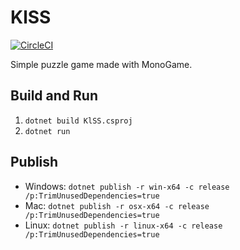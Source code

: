 # KlSS

[![CircleCI](https://circleci.com/gh/LeBodro/KlSS.svg?style=svg)](https://circleci.com/gh/lebodro/KlSS)

Simple puzzle game made with MonoGame.

## Build and Run

1. `dotnet build KlSS.csproj`
2. `dotnet run`

## Publish

- Windows: `dotnet publish -r win-x64 -c release /p:TrimUnusedDependencies=true`
- Mac: `dotnet publish -r osx-x64 -c release /p:TrimUnusedDependencies=true`
- Linux: `dotnet publish -r linux-x64 -c release /p:TrimUnusedDependencies=true`
